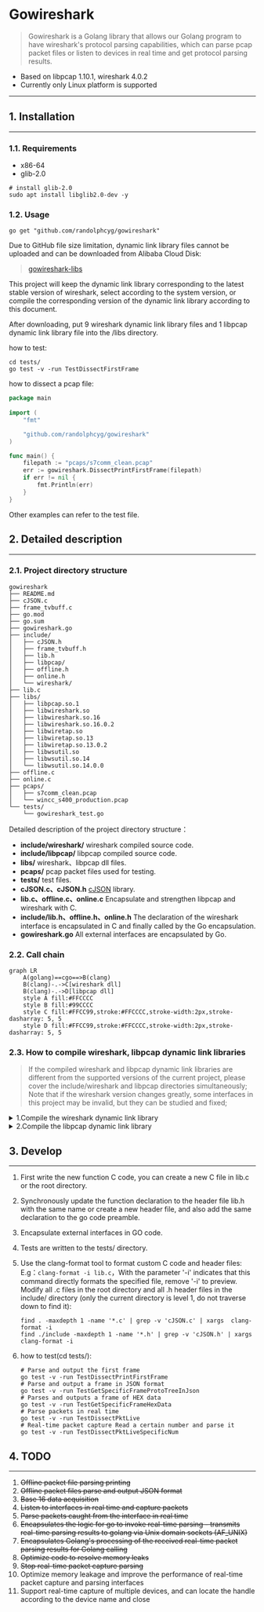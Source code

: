 # Gowireshark

> Gowireshark is a Golang library that allows our Golang program to have wireshark's protocol parsing capabilities, 
> which can parse pcap packet files or listen to devices in real time and get protocol parsing results.

- Based on libpcap 1.10.1, wireshark 4.0.2
- Currently only Linux platform is supported
---
## 1. Installation

---
### 1.1. Requirements
- x86-64
- glib-2.0

```shell
# install glib-2.0
sudo apt install libglib2.0-dev -y
```

### 1.2. Usage

```shell
go get "github.com/randolphcyg/gowireshark"
```

Due to GitHub file size limitation, dynamic link library files cannot be uploaded and can be downloaded from Alibaba Cloud Disk:

> [gowireshark-libs](https://www.aliyundrive.com/s/j3aVfoFtHgp)

This project will keep the dynamic link library corresponding to the latest stable version of wireshark, select according to the system version, 
or compile the corresponding version of the dynamic link library according to this document.

After downloading, put 9 wireshark dynamic link library files and 1 libpcap dynamic link library file into the /libs directory.

how to test:

```shell
cd tests/
go test -v -run TestDissectFirstFrame
```

how to dissect a pcap file:

```go
package main
   
import (
    "fmt"

    "github.com/randolphcyg/gowireshark"
)

func main() {
    filepath := "pcaps/s7comm_clean.pcap"
    err := gowireshark.DissectPrintFirstFrame(filepath)
    if err != nil {
        fmt.Println(err)
    }
}
```
Other examples can refer to the test file.

## 2. Detailed description

---

### 2.1. Project directory structure
```
gowireshark
├── README.md
├── cJSON.c
├── frame_tvbuff.c
├── go.mod
├── go.sum
├── gowireshark.go
├── include/
│   ├── cJSON.h
│   ├── frame_tvbuff.h
│   ├── lib.h
│   ├── libpcap/
│   ├── offline.h
│   ├── online.h
│   └── wireshark/
├── lib.c
├── libs/
│   ├── libpcap.so.1
│   ├── libwireshark.so
│   ├── libwireshark.so.16
│   ├── libwireshark.so.16.0.2
│   ├── libwiretap.so
│   ├── libwiretap.so.13
│   ├── libwiretap.so.13.0.2
│   ├── libwsutil.so
│   ├── libwsutil.so.14
│   └── libwsutil.so.14.0.0
├── offline.c
├── online.c
├── pcaps/
│   ├── s7comm_clean.pcap
│   └── wincc_s400_production.pcap
└── tests/
    └── gowireshark_test.go
```
Detailed description of the project directory structure：
- **include/wireshark/** wireshark compiled source code.
- **include/libpcap/** libpcap compiled source code.
- **libs/** wireshark、libpcap dll files.
- **pcaps/** pcap packet files used for testing.
- **tests/** test files.
- **cJSON.c、cJSON.h** [cJSON](https://github.com/DaveGamble/cJSON) library.
- **lib.c、offline.c、online.c** Encapsulate and strengthen libpcap and wireshark with C.
- **include/lib.h、offline.h、online.h** The declaration of the wireshark interface is encapsulated in C and finally called by the Go encapsulation.
- **gowireshark.go** All external interfaces are encapsulated by Go.

### 2.2. Call chain

```mermaid
graph LR
    A(golang)==cgo==>B(clang)
    B(clang)-.->C[wireshark dll]
    B(clang)-.->D[libpcap dll]
    style A fill:#FFCCCC
    style B fill:#99CCCC
    style C fill:#FFCC99,stroke:#FFCCCC,stroke-width:2px,stroke-dasharray: 5, 5
    style D fill:#FFCC99,stroke:#FFCCCC,stroke-width:2px,stroke-dasharray: 5, 5
```


### 2.3. How to compile wireshark, libpcap dynamic link libraries

> If the compiled wireshark and libpcap dynamic link libraries are different from the supported versions of the current project, please cover the include/wireshark and libpcap directories simultaneously;
> Note that if the wireshark version changes greatly, some interfaces in this project may be invalid, but they can be studied and fixed;


<details>
<summary>1.Compile the wireshark dynamic link library</summary>

```shell
# Operate in the /opt directory
cd /opt/

# Download the source code
wget https://1.as.dl.wireshark.org/src/wireshark-4.0.2.tar.xz

# Unzip and modify the folder name
tar -xvf wireshark-4.0.2.tar.xz
mv wireshark-4.0.2 wireshark

# Go to the wireshark directory
cd wireshark/

--------[For the first time] How to check the dependencies required for compilation-------------
# Resolve dependency issues according to the output red error log until they are ignored when a qt5 error occurs
cmake -LH ./

# If you do not have cmake3.20, please install it first
wget https://cmake.org/files/LatestRelease/cmake-3.24.2.tar.gz
sudo tar -xzf cmake-3.24.2.tar.gz
cd cmake-3.24.2/
sudo ./bootstrap
sudo apt install build-essential -y

# If openSSL is not installed, execute it
sudo apt install libssl-dev  -y
sudo make
sudo make install
cmake --version

# Dependencies that may need to be installed
apt install libgcrypt-dev -y
apt install libc-ares-dev -y
apt install flex -y
apt install libglib2.0-dev -y
apt install libssl-dev -y
apt install ninja-build -y
apt install pcaputils -y
apt install libpcap-dev -y
# Qt5-related dependencies are not used and can be ignored
apt install qtbase5-dev -y
apt install qttools5-dev-tools -y
apt install qttools5-dev -y
apt install qtmultimedia5-dev -y

# Dependent on the problem resolution complete, delete the files generated by the test
rm CMakeCache.txt
rm -rf CMakeFiles/
-------------------------------------------------------------------------------

# Create a build-specific directory under the wireshark/ directory
mkdir build
cd build

# Build [For production]
cmake -G Ninja -DCMAKE_BUILD_TYPE=Release -DBUILD_wireshark=off -DENABLE_LUA=off ..

# Compile[slightly longer]
ninja

# After successful compilation, enter the run directory to view the compiled dynamic link library
cd run/
ls -lh

# Overwrites replaces the original 9 wireshark dynamic link library files
cd gowireshark/libs/
cp/opt/wireshark/build/run/lib*so* .

# Overwrite the wireshark source folder(Remove the useless build/ directory first)
rm -rf /opt/wireshark/build/
cp /opt/wireshark/ gowireshark/include/wireshark/

# View project directory structure [project directory parent directory execution]
tree -L 2 -F gowireshark
```
</details>

<details>
<summary>2.Compile the libpcap dynamic link library</summary>

```
cd /opt
export PCAPV=1.10.1
wget http://www.tcpdump.org/release/libpcap-$PCAPV.tar.gz
tar -zxvf libpcap-$PCAPV.tar.gz
cd libpcap-$PCAPV
export CC=aarch64-linux-gnu-gcc
./configure --host=aarch64-linux --with-pcap=linux
# Remember to install the flex、bison library and remove the extra manifest and syso files
make

# If there is no bison library, please install it
apt install bison

# After the compilation is completed, modify 【libpcap.so.1.10.1】 to 【libpcap.so.1】, 
# you can call the dynamic link library in the go code, and the required operations are:

// Importing the libpcap library will find a dynamic link library named libpcap.so.1 in the libs directory
#cgo LDFLAGS: -L${SRCDIR}/libs -lpcap
#cgo LDFLAGS: -Wl,-rpath,${SRCDIR}/libs
// This allows the program to find the source code corresponding to the libpcap dynamic link library
#cgo CFLAGS: -I${SRCDIR}/include/libpcap
// Comment out the c99 standard(if any), otherwise you will not recognize the u_int, u_short and other types when calling libpcap
//#cgo CFLAGS: -std=c99
```
</details>

## 3. Develop

---
   
1. First write the new function C code, you can create a new C file in lib.c or the root directory.
2. Synchronously update the function declaration to the header file lib.h with the same name or create a new header file, and also add the same declaration to the go code preamble.
3. Encapsulate external interfaces in GO code.
4. Tests are written to the tests/ directory.
5. Use the clang-format tool to format custom C code and header files:
   E.g：`clang-format -i lib.c`，With the parameter '-i' indicates that this command directly formats the specified file, remove '-i' to preview.
   Modify all .c files in the root directory and all .h header files in the include/ directory (only the current directory is level 1, do not traverse down to find it):
   
   ```shell
   find . -maxdepth 1 -name '*.c' | grep -v 'cJSON.c' | xargs  clang-format -i
   find ./include -maxdepth 1 -name '*.h' | grep -v 'cJSON.h' | xargs  clang-format -i
   ```
6. how to test(cd tests/):
   ```shell
   # Parse and output the first frame
   go test -v -run TestDissectPrintFirstFrame
   # Parse and output a frame in JSON format
   go test -v -run TestGetSpecificFrameProtoTreeInJson
   # Parses and outputs a frame of HEX data
   go test -v -run TestGetSpecificFrameHexData
   # Parse packets in real time
   go test -v -run TestDissectPktLive
   # Real-time packet capture Read a certain number and parse it
   go test -v -run TestDissectPktLiveSpecificNum
   ```

## 4. TODO

---
1. ~~Offline packet file parsing printing~~
2. ~~Offline packet files parse and output JSON format~~
3. ~~Base 16 data acquisition~~
4. ~~Listen to interfaces in real time and capture packets~~
5. ~~Parse packets caught from the interface in real time~~
6. ~~Encapsulates the logic for go to invoke real-time parsing - transmits real-time parsing results to golang via Unix domain sockets (AF_UNIX)~~
7. ~~Encapsulates Golang's processing of the received real-time packet parsing results for Golang calling~~
8. ~~Optimize code to resolve memory leaks~~
9. ~~Stop real-time packet capture parsing~~
10. Optimize memory leakage and improve the performance of real-time packet capture and parsing interfaces
11. Support real-time capture of multiple devices, and can locate the handle according to the device name and close
